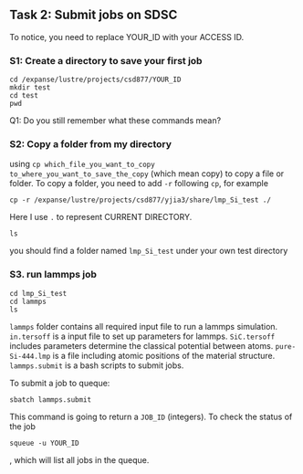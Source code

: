 ## Task 2: Submit jobs on SDSC

To notice, you need to replace YOUR_ID with your ACCESS ID.
### S1: Create a directory to save your first job
```
cd /expanse/lustre/projects/csd877/YOUR_ID
mkdir test
cd test
pwd
```
Q1: Do you still remember what these commands mean?

### S2: Copy a folder from my directory
using `cp which_file_you_want_to_copy to_where_you_want_to_save_the_copy` (which mean copy) to copy a file or folder. To copy a folder, you need to add `-r` following `cp`, for example
```
cp -r /expanse/lustre/projects/csd877/yjia3/share/lmp_Si_test ./
```
Here I use `.` to represent CURRENT DIRECTORY. 
```
ls
```
you should find a folder named `lmp_Si_test` under your own test directory

### S3. run lammps job
```
cd lmp_Si_test
cd lammps
ls
```
`lammps` folder contains all required input file to run a lammps simulation. `in.tersoff` is a input file to set up parameters for lammps. `SiC.tersoff` includes parameters determine the classical potential between atoms. `pure-Si-444.lmp` is a file including atomic positions of the material structure. `lammps.submit` is a bash scripts to submit jobs.

To submit a job to queque:
```
sbatch lammps.submit
```
This command is going to return a `JOB_ID` (integers). To check the status of the job
```
squeue -u YOUR_ID
```
, which will list all jobs in the queque.
